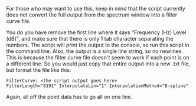 For those who may want to use this, keep in mind that the script currently does not convert the full output from the spectrum window into a filter curve file.

You do you have remove the first line where it says "Frequency (Hz)	Level (dB)", and make sure that there is only 1 tab character separating the numbers.
The script will print the output to the console, so run this script in the command line. Also, the output is a single line string, so no newlines. This is because the filter curve file doesn't seem to work if each point is on a different line.
So you would just copy that entire output into a new .txt file, but format the file like this:

```
FilterCurve: <the script output goes here>
FilterLength="8191" InterpolateLin="1" InterpolationMethod="B-spline"
```

Again, all off the point data has to go all on one line.
